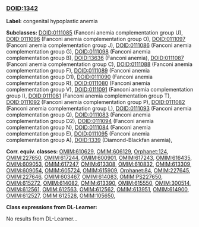 
### [DOID:1342](http://purl.obolibrary.org/obo/DOID_1342)
**Label:** congenital hypoplastic anemia

**Subclasses:** [DOID:0111085](http://purl.obolibrary.org/obo/DOID_0111085) (Fanconi anemia complementation group U), [DOID:0111096](http://purl.obolibrary.org/obo/DOID_0111096) (Fanconi anemia complementation group O), [DOID:0111097](http://purl.obolibrary.org/obo/DOID_0111097) (Fanconi anemia complementation group J), [DOID:0111086](http://purl.obolibrary.org/obo/DOID_0111086) (Fanconi anemia complementation group G), [DOID:0111098](http://purl.obolibrary.org/obo/DOID_0111098) (Fanconi anemia complementation group B), [DOID:13636](http://purl.obolibrary.org/obo/DOID_13636) (Fanconi anemia), [DOID:0111087](http://purl.obolibrary.org/obo/DOID_0111087) (Fanconi anemia complementation group C), [DOID:0111088](http://purl.obolibrary.org/obo/DOID_0111088) (Fanconi anemia complementation group F), [DOID:0111089](http://purl.obolibrary.org/obo/DOID_0111089) (Fanconi anemia complementation group D1), [DOID:0111090](http://purl.obolibrary.org/obo/DOID_0111090) (Fanconi anemia complementation group R), [DOID:0111080](http://purl.obolibrary.org/obo/DOID_0111080) (Fanconi anemia complementation group V), [DOID:0111091](http://purl.obolibrary.org/obo/DOID_0111091) (Fanconi anemia complementation group I), [DOID:0111081](http://purl.obolibrary.org/obo/DOID_0111081) (Fanconi anemia complementation group T), [DOID:0111092](http://purl.obolibrary.org/obo/DOID_0111092) (Fanconi anemia complementation group P), [DOID:0111082](http://purl.obolibrary.org/obo/DOID_0111082) (Fanconi anemia complementation group L), [DOID:0111093](http://purl.obolibrary.org/obo/DOID_0111093) (Fanconi anemia complementation group Q), [DOID:0111083](http://purl.obolibrary.org/obo/DOID_0111083) (Fanconi anemia complementation group D2), [DOID:0111094](http://purl.obolibrary.org/obo/DOID_0111094) (Fanconi anemia complementation group N), [DOID:0111084](http://purl.obolibrary.org/obo/DOID_0111084) (Fanconi anemia complementation group E), [DOID:0111095](http://purl.obolibrary.org/obo/DOID_0111095) (Fanconi anemia complementation group A), [DOID:1339](http://purl.obolibrary.org/obo/DOID_1339) (Diamond-Blackfan anemia), 

**Corr. equiv. classes:** [OMIM:610629](http://purl.obolibrary.org/obo/OMIM_610629), [OMIM:606129](http://purl.obolibrary.org/obo/OMIM_606129), [Orphanet:124](http://www.orpha.net/ORDO/Orphanet_124), [OMIM:227650](http://purl.obolibrary.org/obo/OMIM_227650), [OMIM:617244](http://purl.obolibrary.org/obo/OMIM_617244), [OMIM:600901](http://purl.obolibrary.org/obo/OMIM_600901), [OMIM:617243](http://purl.obolibrary.org/obo/OMIM_617243), [OMIM:616435](http://purl.obolibrary.org/obo/OMIM_616435), [OMIM:609053](http://purl.obolibrary.org/obo/OMIM_609053), [OMIM:617247](http://purl.obolibrary.org/obo/OMIM_617247), [OMIM:613308](http://purl.obolibrary.org/obo/OMIM_613308), [OMIM:610832](http://purl.obolibrary.org/obo/OMIM_610832), [OMIM:613309](http://purl.obolibrary.org/obo/OMIM_613309), [OMIM:609054](http://purl.obolibrary.org/obo/OMIM_609054), [OMIM:605724](http://purl.obolibrary.org/obo/OMIM_605724), [OMIM:615909](http://purl.obolibrary.org/obo/OMIM_615909), [Orphanet:84](http://www.orpha.net/ORDO/Orphanet_84), [OMIM:227645](http://purl.obolibrary.org/obo/OMIM_227645), [OMIM:227646](http://purl.obolibrary.org/obo/OMIM_227646), [OMIM:603467](http://purl.obolibrary.org/obo/OMIM_603467), [OMIM:614083](http://purl.obolibrary.org/obo/OMIM_614083), [OMIM:PS227650](http://purl.obolibrary.org/obo/OMIM_PS227650), [OMIM:615272](http://purl.obolibrary.org/obo/OMIM_615272), [OMIM:614082](http://purl.obolibrary.org/obo/OMIM_614082), [OMIM:613390](http://purl.obolibrary.org/obo/OMIM_613390), [OMIM:615550](http://purl.obolibrary.org/obo/OMIM_615550), [OMIM:300514](http://purl.obolibrary.org/obo/OMIM_300514), [OMIM:612561](http://purl.obolibrary.org/obo/OMIM_612561), [OMIM:612563](http://purl.obolibrary.org/obo/OMIM_612563), [OMIM:612562](http://purl.obolibrary.org/obo/OMIM_612562), [OMIM:613951](http://purl.obolibrary.org/obo/OMIM_613951), [OMIM:614900](http://purl.obolibrary.org/obo/OMIM_614900), [OMIM:612527](http://purl.obolibrary.org/obo/OMIM_612527), [OMIM:612528](http://purl.obolibrary.org/obo/OMIM_612528), [OMIM:105650](http://purl.obolibrary.org/obo/OMIM_105650), 

**Class expressions from DL-Learner:**

No results from DL-Learner...



